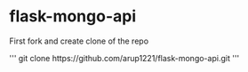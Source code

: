 # flask-mongo-api
<p>First fork and  create clone of the repo</p>
'''
git clone https://github.com/arup1221/flask-mongo-api.git
'''
